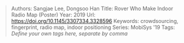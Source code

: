 > Authors: Sangjae Lee, Dongsoo Han
> Title: Rover Who Make Indoor Radio Map (Poster)
> Year: 2019
> Url: https://doi.org/10.1145/3307334.3328596
> Keywords: crowdsourcing, fingerprint, radio map, indoor positioning
> Series: MobiSys '19
> Tags: *Define your own tags here, separate by comma*
